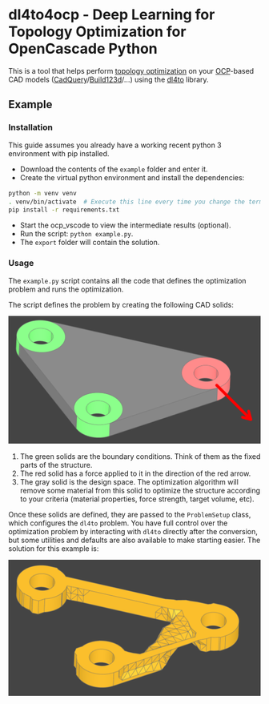 # dl4to4ocp - Deep Learning for Topology Optimization for OpenCascade Python

This is a tool that helps perform [topology optimization](https://en.wikipedia.org/wiki/Topology_optimization) on
your [OCP](https://github.com/CadQuery/OCP)-based CAD
models ([CadQuery](https://github.com/CadQuery/cadquery)/[Build123d](https://github.com/gumyr/build123d)/...) using
the [dl4to](https://github.com/dl4to/dl4to) library.

## Example

### Installation

This guide assumes you already have a working recent python 3 environment with pip installed.

- Download the contents of the `example` folder and enter it.
- Create the virtual python environment and install the dependencies:

```bash
python -m venv venv
. venv/bin/activate  # Execute this line every time you change the terminal
pip install -r requirements.txt
```

- Start the ocp_vscode to view the intermediate results (optional).
- Run the script: `python example.py`.
- The `export` folder will contain the solution.

### Usage

The `example.py` script contains all the code that defines the optimization problem and runs the optimization.

The script defines the problem by creating the following CAD solids:

![problem.png](.github/docs/problem.png)

1. The green solids are the boundary conditions. Think of them as the fixed parts of the structure.
2. The red solid has a force applied to it in the direction of the red arrow.
3. The gray solid is the design space. The optimization algorithm will remove some material from this solid to optimize
   the structure according to your criteria (material properties, force strength, target volume, etc).

Once these solids are defined, they are passed to the `ProblemSetup` class, which configures the `dl4to` problem.
You have full control over the optimization problem by interacting with `dl4to` directly after the conversion, but some
utilities and defaults are also available to make starting easier. The solution for this example is:

![solution.png](.github/docs/solution.png)
